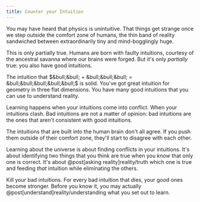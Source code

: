 ```yaml
---
title: Counter your Intuition
---
```


You may have heard that physics is unintuitive. That things get strange once we step outside the comfort zone of humans, the thin band of reality sandwiched between extraordinarily tiny and mind-bogglingly huge.

This is only partially true. Humans are born with faulty intuitions, courtesy of the ancestral savanna where our brains were forged. But it's only *partially* true: you also have good intuitions.

The intuition that $&bull;&bull; + &bull;&bull;&bull; = &bull;&bull;&bull;&bull;&bull;$ is solid. You've got great intuition for geometry in three flat dimensions. You have many good intuitions that you can use to understand reality.

Learning happens when your intuitions come into conflict. When your intuitions clash. Bad intuitions are not a matter of opinion: bad intuitions are the ones that aren't consistent with good intuitions.

The intuitions that are built into the human brain don't all agree. If you push them outside of their comfort zone, they'll start to disagree with each other.

Learning about the universe is about finding conflicts in your intuitions. It's about identifying two things that you think are true when you *know* that only one is correct. It's about @post[asking reality]reality/truth which one is true and feeding *that* intuition while eliminating the others.

Kill your bad intuitions. For every bad intuition that dies, your good ones become stronger. Before you know it, you may actually @post[understand]reality/understanding what you set out to learn.
